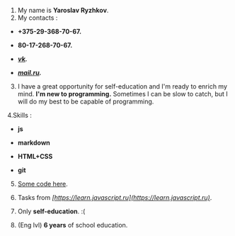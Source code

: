  1. My name is **Yaroslav Ryzhkov**.  
 2. My contacts :   
  * **+375-29-368-70-67.**  

  *  **80-17-268-70-67.**  

  *   **_[vk](https://vk.com/neochenkrasivyizaika)._**  

  *   **_[mail.ru](666anastyalena@mail.ru)._**  
  3.  I have a great opportunity for self-education and I'm ready to enrich my mind. **I'm new to programming.** Sometimes I can be slow to catch, but I will do my best to be capable of programming.  

  4.Skills :  
  * **js**  

  * **markdown**  

  * **HTML+CSS**  

  * **git**  
  5.  [Some code here](https://github.com/Creator674/yarik_tasks).

  6. Tasks from _[https://learn.javascript.ru](https://learn.javascript.ru)_.  
  
  7. Only __self-education__. :(

  8. (Eng lvl) **6 years** of school education.
